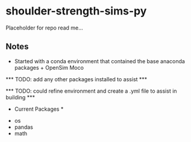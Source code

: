 # shoulder-strength-sims-py

Placeholder for repo read me...

## Notes

- Started with a conda environment that contained the base anaconda packages + OpenSim Moco

*** TODO: add any other packages installed to assist ***

*** TODO: could refine environment and create a .yml file to assist in building ***

* Current Packages *

- os
- pandas
- math